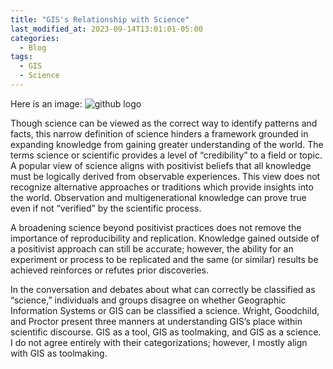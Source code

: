 ```yaml
---
title: "GIS's Relationship with Science"
last_modified_at: 2023-09-14T13:01:01-05:00
categories:
  - Blog
tags:
  - GIS
  - Science
---
```


Here is an image: 
![github logo](/Users/tatesutter/Desktop/openGIScience/t-sutter.github.io/assets/images/github-mark/github-mark.png)

Though science can be viewed as the correct way to identify patterns and facts, this narrow definition of science hinders a framework grounded in expanding knowledge from gaining greater understanding of the world. The terms science or scientific provides a level of “credibility” to a field or topic. A popular view of science aligns with positivist beliefs that all knowledge must be logically derived from observable experiences. This view does not recognize alternative approaches or traditions which provide insights into the world. Observation and multigenerational knowledge can prove true even if not “verified” by the scientific process.

A broadening science beyond positivist practices does not remove the importance of reproducibility and replication. Knowledge gained outside of a positivist approach can still be accurate; however, the ability for an experiment or process to be replicated and the same (or similar) results be achieved reinforces or refutes prior discoveries. 

In the conversation and debates about what can correctly be classified as “science,” individuals and groups disagree on whether Geographic Information Systems or GIS can be classified a science. Wright, Goodchild, and Proctor present three manners at understanding GIS’s place within scientific discourse. GIS as a tool, GIS as toolmaking, and GIS as a science. I do not agree entirely with their categorizations; however, I mostly align with GIS as toolmaking.